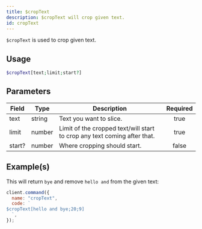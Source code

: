 ```yaml
---
title: $cropText
description: $cropText will crop given text.
id: cropText
---
```


`$cropText` is used to crop given text.

## Usage

```php
$cropText[text;limit;start?]
```

## Parameters

| Field  | Type   | Description                                                              | Required |
| ------ | ------ | ------------------------------------------------------------------------ | :------: |
| text   | string | Text you want to slice.                                                  |   true   |
| limit  | number | Limit of the cropped text/will start to crop any text coming after that. |   true   |
| start? | number | Where cropping should start.                                             |  false   |

## Example(s)

This will return `bye` and remove `hello and` from the given text:

```javascript
client.command({
  name: "cropText",
  code: `
$cropText[hello and bye;20;9]
  `,
});
```
